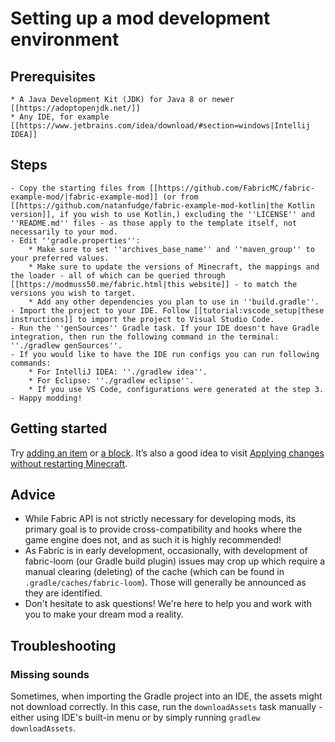 # Setting up a mod development environment

## Prerequisites

```
* A Java Development Kit (JDK) for Java 8 or newer [[https://adoptopenjdk.net/]]
* Any IDE, for example [[https://www.jetbrains.com/idea/download/#section=windows|Intellij IDEA]]
```

## Steps

```
- Copy the starting files from [[https://github.com/FabricMC/fabric-example-mod/|fabric-example-mod]] (or from [[https://github.com/natanfudge/fabric-example-mod-kotlin|the Kotlin version]], if you wish to use Kotlin,) excluding the ''LICENSE'' and ''README.md'' files - as those apply to the template itself, not necessarily to your mod.
- Edit ''gradle.properties'':
    * Make sure to set ''archives_base_name'' and ''maven_group'' to your preferred values.
    * Make sure to update the versions of Minecraft, the mappings and the loader - all of which can be queried through [[https://modmuss50.me/fabric.html|this website]] - to match the versions you wish to target.
    * Add any other dependencies you plan to use in ''build.gradle''.
- Import the project to your IDE. Follow [[tutorial:vscode_setup|these instructions]] to import the project to Visual Studio Code.
- Run the ''genSources'' Gradle task. If your IDE doesn't have Gradle integration, then run the following command in the terminal: ''./gradlew genSources''.
- If you would like to have the IDE run configs you can run following commands:
    * For IntelliJ IDEA: ''./gradlew idea''. 
    * For Eclipse: ''./gradlew eclipse''. 
    * If you use VS Code, configurations were generated at the step 3.
- Happy modding!
```

## Getting started

Try [adding an item](../Modding-Tutorials/Items/item.md) or [a block](../Modding-Tutorials/Blocks-and-Block-Entities/block.md).
It’s also a good idea to visit [Applying changes without restarting
Minecraft](../Modding-Tutorials/Development-Tools/applychanges.md).

## Advice

- While Fabric API is not strictly necessary for developing mods, its
  primary goal is to provide cross-compatibility and hooks where the
  game engine does not, and as such it is highly recommended\!
- As Fabric is in early development, occasionally, with development of
  fabric-loom (our Gradle build plugin) issues may crop up which
  require a manual clearing (deleting) of the cache (which can be
  found in `.gradle/caches/fabric-loom`). Those will generally be
  announced as they are identified.
- Don't hesitate to ask questions\! We're here to help you and work
  with you to make your dream mod a reality.

## Troubleshooting

### Missing sounds

Sometimes, when importing the Gradle project into an IDE, the assets
might not download correctly. In this case, run the `downloadAssets`
task manually - either using IDE's built-in menu or by simply running
`gradlew downloadAssets`.

